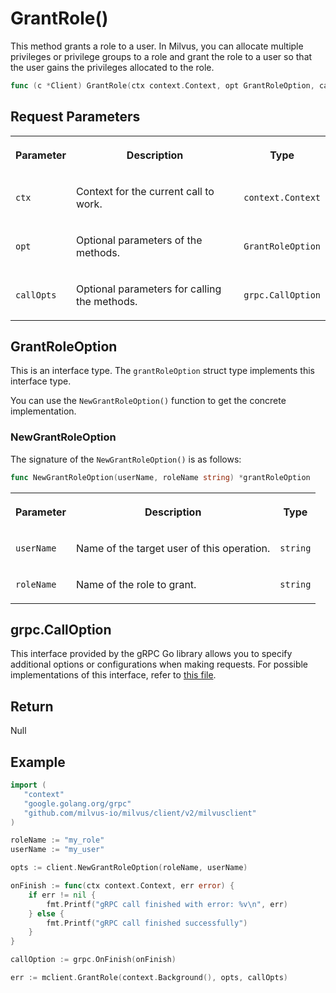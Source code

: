 # GrantRole()

This method grants a role to a user. In Milvus, you can allocate multiple privileges or privilege groups to a role and grant the role to a user so that the user gains the privileges allocated to the role.

```go
func (c *Client) GrantRole(ctx context.Context, opt GrantRoleOption, callOpts ...grpc.CallOption) error
```

## Request Parameters

<table>
   <tr>
     <th><p>Parameter</p></th>
     <th><p>Description</p></th>
     <th><p>Type</p></th>
   </tr>
   <tr>
     <td><p><code>ctx</code></p></td>
     <td><p>Context for the current call to work.</p></td>
     <td><p><code>context.Context</code></p></td>
   </tr>
   <tr>
     <td><p><code>opt</code></p></td>
     <td><p>Optional parameters of the methods.</p></td>
     <td><p><code>GrantRoleOption</code></p></td>
   </tr>
   <tr>
     <td><p><code>callOpts</code></p></td>
     <td><p>Optional parameters for calling the methods.</p></td>
     <td><p><code>grpc.CallOption</code></p></td>
   </tr>
</table>

## GrantRoleOption

This is an interface type. The `grantRoleOption` struct type implements this interface type. 

You can use the `NewGrantRoleOption()` function to get the concrete implementation.

### NewGrantRoleOption

The signature of the `NewGrantRoleOption()` is as follows:

```go
func NewGrantRoleOption(userName, roleName string) *grantRoleOption
```

<table>
   <tr>
     <th><p>Parameter</p></th>
     <th><p>Description</p></th>
     <th><p>Type</p></th>
   </tr>
   <tr>
     <td><p><code>userName</code></p></td>
     <td><p>Name of the target user of this operation.</p></td>
     <td><p><code>string</code></p></td>
   </tr>
   <tr>
     <td><p><code>roleName</code></p></td>
     <td><p>Name of the role to grant.</p></td>
     <td><p><code>string</code></p></td>
   </tr>
</table>

## grpc.CallOption

This interface provided by the gRPC Go library allows you to specify additional options or configurations when making requests. For possible implementations of this interface, refer to [this file](https://github.com/grpc/grpc-go/blob/v1.69.4/rpc_util.go#L174).

## Return

Null

## Example

```go
import (
   "context"
   "google.golang.org/grpc"
   "github.com/milvus-io/milvus/client/v2/milvusclient"
)

roleName := "my_role"
userName := "my_user"

opts := client.NewGrantRoleOption(roleName, userName)

onFinish := func(ctx context.Context, err error) {
    if err != nil {
        fmt.Printf("gRPC call finished with error: %v\n", err)
    } else {
        fmt.Printf("gRPC call finished successfully")
    }
}

callOption := grpc.OnFinish(onFinish)

err := mclient.GrantRole(context.Background(), opts, callOpts)
```

